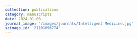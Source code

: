 ```yaml
---
collection: publications
category: manuscripts
date: 2024-01-08
journal_image: '/images/journals/Intelligent Medicine.jpg'
scimago_id: '21101096774'
---
```

